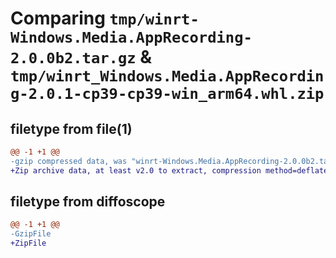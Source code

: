 # Comparing `tmp/winrt-Windows.Media.AppRecording-2.0.0b2.tar.gz` & `tmp/winrt_Windows.Media.AppRecording-2.0.1-cp39-cp39-win_arm64.whl.zip`

## filetype from file(1)

```diff
@@ -1 +1 @@
-gzip compressed data, was "winrt-Windows.Media.AppRecording-2.0.0b2.tar", last modified: Sat Dec  2 18:23:21 2023, max compression
+Zip archive data, at least v2.0 to extract, compression method=deflate
```

## filetype from diffoscope

```diff
@@ -1 +1 @@
-GzipFile
+ZipFile
```


